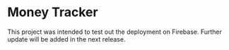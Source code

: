 # Money Tracker

This project was intended to test out the deployment on Firebase.
Further update will be added in the next release.